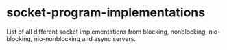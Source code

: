 # socket-program-implementations
List of all different socket implementations from blocking, nonblocking, nio-blocking, nio-nonblocking and async servers.

